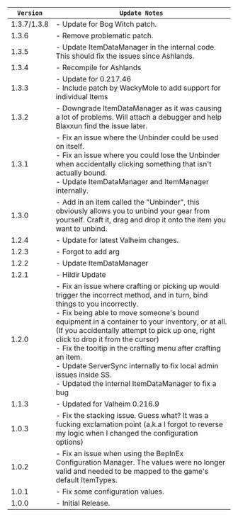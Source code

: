 | `Version`   | `Update Notes`                                                                                                                                                                                                                                                                                                                                                                                                                                                                                                                    |
|-------------|-----------------------------------------------------------------------------------------------------------------------------------------------------------------------------------------------------------------------------------------------------------------------------------------------------------------------------------------------------------------------------------------------------------------------------------------------------------------------------------------------------------------------------------|
| 1.3.7/1.3.8 | - Update for Bog Witch patch.                                                                                                                                                                                                                                                                                                                                                                                                                                                                                                     |
| 1.3.6       | - Remove problematic patch.                                                                                                                                                                                                                                                                                                                                                                                                                                                                                                       |
| 1.3.5       | - Update ItemDataManager in the internal code. This should fix the issues since Ashlands.                                                                                                                                                                                                                                                                                                                                                                                                                                         |
| 1.3.4       | - Recompile for Ashlands                                                                                                                                                                                                                                                                                                                                                                                                                                                                                                          |
| 1.3.3       | - Update for 0.217.46<br/>- Include patch by WackyMole to add support for individual Items                                                                                                                                                                                                                                                                                                                                                                                                                                        |
| 1.3.2       | - Downgrade ItemDataManager as it was causing a lot of problems. Will attach a debugger and help Blaxxun find the issue later.                                                                                                                                                                                                                                                                                                                                                                                                    |
| 1.3.1       | - Fix an issue where the Unbinder could be used on itself.<br/> - Fix an issue where you could lose the Unbinder when accidentally clicking something that isn't actually bound. <br/> - Update ItemDataManager and ItemManager internally.                                                                                                                                                                                                                                                                                       |
| 1.3.0       | - Add in an item called the "Unbinder", this obviously allows you to unbind your gear from yourself. Craft it, drag and drop it onto the item you want to unbind.                                                                                                                                                                                                                                                                                                                                                                 |
| 1.2.4       | - Update for latest Valheim changes.                                                                                                                                                                                                                                                                                                                                                                                                                                                                                              |
| 1.2.3       | - Forgot to add arg                                                                                                                                                                                                                                                                                                                                                                                                                                                                                                               |
| 1.2.2       | - Update ItemDataManager                                                                                                                                                                                                                                                                                                                                                                                                                                                                                                          |
| 1.2.1       | - Hildir Update                                                                                                                                                                                                                                                                                                                                                                                                                                                                                                                   |
| 1.2.0       | - Fix an issue where crafting or picking up would trigger the incorrect method, and in turn, bind things to you incorrectly.<br/> - Fix being able to move someone's bound equipment in a container to your inventory, or at all. (If you accidentally attempt to pick up one, right click to drop it from the cursor)<br/> - Fix the tooltip in the crafting menu after crafting an item.<br/> - Update ServerSync internally to fix local admin issues inside SS.<br/> - Updated the internal ItemDataManager to fix a bug<br/> |
| 1.1.3       | - Updated for Valheim 0.216.9                                                                                                                                                                                                                                                                                                                                                                                                                                                                                                     |
| 1.0.3       | - Fix the stacking issue. Guess what? It was a fucking exclamation point (a.k.a I forgot to reverse my logic when I changed the configuration options)                                                                                                                                                                                                                                                                                                                                                                            |
| 1.0.2       | - Fix an issue when using the BepInEx Configuration Manager. The values were no longer valid and needed to be mapped to the game's default ItemTypes.                                                                                                                                                                                                                                                                                                                                                                             |
| 1.0.1       | - Fix some configuration values.                                                                                                                                                                                                                                                                                                                                                                                                                                                                                                  |
| 1.0.0       | - Initial Release.                                                                                                                                                                                                                                                                                                                                                                                                                                                                                                                |